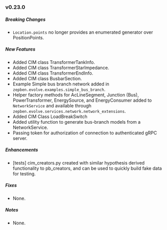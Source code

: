 ### v0.23.0

##### Breaking Changes
* `Location.points` no longer provides an enumerated generator over PositionPoints.

##### New Features
* Added CIM class TransformerTankInfo.
* Added CIM class TransformerStarImpedance.
* Added CIM class TransformerEndInfo.
* Added CIM class BusbarSection.
* Example Simple bus branch network added in `zepben.evolve.examples.simple_bus_branch`.
* Helper factory methods for AcLineSegment, Junction (Bus), PowerTransformer, EnergySource, and EnergyConsumer added to `NetworkService` and available
through `zepben.evolve.services.network.network_extensions`.
* Added CIM Class LoadBreakSwitch
* Added utility function to generate bus-branch models from a NetworkService.
* Passing token for authorization of connection to authenticated gRPC server.

##### Enhancements
* [tests] cim_creators.py created with similar hypothesis derived functionality to pb_creators, and can be used to quickly build fake data for testing.

##### Fixes
* None.

##### Notes
* None.
